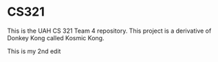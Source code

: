 # CS321

This is the UAH CS 321 Team 4 repository. This project is a derivative of Donkey Kong called Kosmic Kong.


This is my 2nd edit
